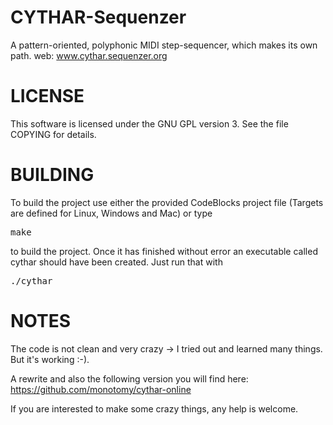 # CYTHAR-Sequenzer

A pattern-oriented, polyphonic MIDI step-sequencer, which makes its own path.
web: www.cythar.sequenzer.org



# LICENSE

This software is licensed under the GNU GPL version 3. See the file COPYING for details.

# BUILDING

To build the project use either the provided CodeBlocks project file (Targets are defined for Linux, Windows and Mac) or type

<pre>
make
</pre>

to build the project. Once it has finished without error an executable called cythar should have been created. Just run that with

<pre>
./cythar
</pre>

# NOTES

The code is not clean and very crazy -> I tried out and learned many things. But it's working :-).

A rewrite and also the following version you will find here: https://github.com/monotomy/cythar-online


If you are interested to make some crazy things, any help is welcome.
